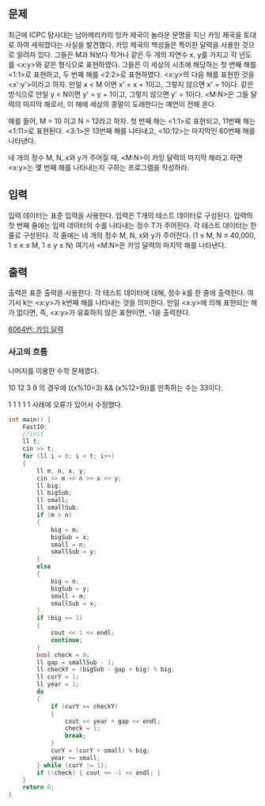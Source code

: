 ## 문제

최근에 ICPC 탐사대는 남아메리카의 잉카 제국이 놀라운 문명을 지닌 카잉 제국을 토대로 하여 세워졌다는 사실을 발견했다. 카잉 제국의 백성들은 특이한 달력을 사용한 것으로 알려져 있다. 그들은 M과 N보다 작거나 같은 두 개의 자연수 x, y를 가지고 각 년도를 <x:y>와 같은 형식으로 표현하였다. 그들은 이 세상의 시초에 해당하는 첫 번째 해를 <1:1>로 표현하고, 두 번째 해를 <2:2>로 표현하였다. <x:y>의 다음 해를 표현한 것을 <x':y'>이라고 하자. 만일 x < M 이면 x' = x + 1이고, 그렇지 않으면 x' = 1이다. 같은 방식으로 만일 y < N이면 y' = y + 1이고, 그렇지 않으면 y' = 1이다. <M:N>은 그들 달력의 마지막 해로서, 이 해에 세상의 종말이 도래한다는 예언이 전해 온다.

예를 들어, M = 10 이고 N = 12라고 하자. 첫 번째 해는 <1:1>로 표현되고, 11번째 해는 <1:11>로 표현된다. <3:1>은 13번째 해를 나타내고, <10:12>는 마지막인 60번째 해를 나타낸다.

네 개의 정수 M, N, x와 y가 주어질 때, <M:N>이 카잉 달력의 마지막 해라고 하면 <x:y>는 몇 번째 해를 나타내는지 구하는 프로그램을 작성하라.

## 입력

입력 데이터는 표준 입력을 사용한다. 입력은 T개의 테스트 데이터로 구성된다. 입력의 첫 번째 줄에는 입력 데이터의 수를 나타내는 정수 T가 주어진다. 각 테스트 데이터는 한 줄로 구성된다. 각 줄에는 네 개의 정수 M, N, x와 y가 주어진다. (1 ≤ M, N ≤ 40,000, 1 ≤ x ≤ M, 1 ≤ y ≤ N) 여기서 <M:N>은 카잉 달력의 마지막 해를 나타낸다.

## 출력

출력은 표준 출력을 사용한다. 각 테스트 데이터에 대해, 정수 k를 한 줄에 출력한다. 여기서 k는 <x:y>가 k번째 해를 나타내는 것을 의미한다. 만일 <x:y>에 의해 표현되는 해가 없다면, 즉, <x:y>가 유효하지 않은 표현이면, -1을 출력한다.

[6064번: 카잉 달력](https://www.acmicpc.net/problem/6064)

### 사고의 흐름

나머지를 이용한 수학 문제였다.

10 12 3 9 의 경우에 ((x%10=3) && (x%12=9))를 만족하는 수는 33이다.

1 1 1 1 1 사례에 오류가 있어서 수정했다.

```cpp
int main() {
	FastIO;
	//init
	ll t;
	cin >> t;
	for (ll i = 0; i < t; i++)
	{
		ll m, n, x, y;
		cin >> m >> n >> x >> y;
		ll big;
		ll bigSub;
		ll small;
		ll smallSub;
		if (m > n)
		{
			big = m;
			bigSub = x;
			small = n;
			smallSub = y;
		}
		else
		{
			big = n;
			bigSub = y;
			small = m;
			smallSub = x;
		}
		if (big == 1)
		{
			cout << 1 << endl;
			continue;
		}
		bool check = 0;
		ll gap = smallSub - 1;
		ll checkY = (bigSub - gap + big) % big;
		ll curY = 1;
		ll year = 1;
		do
		{
			if (curY == checkY)
			{
				cout << year + gap << endl;
				check = 1;
				break;
			}
			curY = (curY + small) % big;
			year += small;
		} while (curY != 1);
		if (!check) { cout << -1 << endl; }
	}
	return 0;
}
```
